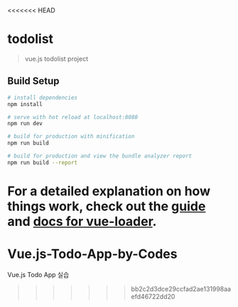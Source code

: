 <<<<<<< HEAD
# todolist

> vue.js todolist project

## Build Setup

``` bash
# install dependencies
npm install

# serve with hot reload at localhost:8080
npm run dev

# build for production with minification
npm run build

# build for production and view the bundle analyzer report
npm run build --report
```

For a detailed explanation on how things work, check out the [guide](http://vuejs-templates.github.io/webpack/) and [docs for vue-loader](http://vuejs.github.io/vue-loader).
=======
# Vue.js-Todo-App-by-Codes
Vue.js Todo App 실습
>>>>>>> bb2c2d3dce29ccfad2ae131998aaefd46722dd20
